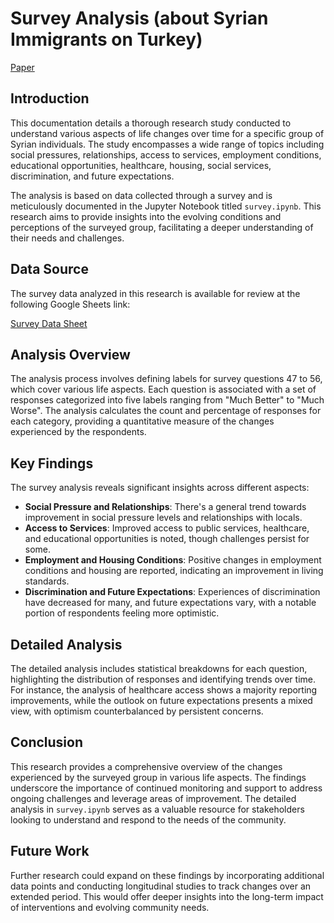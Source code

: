 # Survey Analysis (about Syrian Immigrants on Turkey)

[Paper](https://drive.google.com/file/d/1aIWxMEg2l_-Oc3kR8CQtcmt5Gw1mY9s_/view?usp=sharing)

## Introduction

This documentation details a thorough research study conducted to understand various aspects of life changes over time for a specific group of Syrian individuals. The study encompasses a wide range of topics including social pressures, relationships, access to services, employment conditions, educational opportunities, healthcare, housing, social services, discrimination, and future expectations.

The analysis is based on data collected through a survey and is meticulously documented in the Jupyter Notebook titled `survey.ipynb`. This research aims to provide insights into the evolving conditions and perceptions of the surveyed group, facilitating a deeper understanding of their needs and challenges.

## Data Source

The survey data analyzed in this research is available for review at the following Google Sheets link:

[Survey Data Sheet](https://docs.google.com/spreadsheets/d/1MGwZ6OC5hwPEMxgYafpa-qiPXKlLg8Gfzpgfjc-VluE/edit#gid=0)

## Analysis Overview

The analysis process involves defining labels for survey questions 47 to 56, which cover various life aspects. Each question is associated with a set of responses categorized into five labels ranging from "Much Better" to "Much Worse". The analysis calculates the count and percentage of responses for each category, providing a quantitative measure of the changes experienced by the respondents.

## Key Findings

The survey analysis reveals significant insights across different aspects:

- **Social Pressure and Relationships**: There's a general trend towards improvement in social pressure levels and relationships with locals.
- **Access to Services**: Improved access to public services, healthcare, and educational opportunities is noted, though challenges persist for some.
- **Employment and Housing Conditions**: Positive changes in employment conditions and housing are reported, indicating an improvement in living standards.
- **Discrimination and Future Expectations**: Experiences of discrimination have decreased for many, and future expectations vary, with a notable portion of respondents feeling more optimistic.

## Detailed Analysis

The detailed analysis includes statistical breakdowns for each question, highlighting the distribution of responses and identifying trends over time. For instance, the analysis of healthcare access shows a majority reporting improvements, while the outlook on future expectations presents a mixed view, with optimism counterbalanced by persistent concerns.

## Conclusion

This research provides a comprehensive overview of the changes experienced by the surveyed group in various life aspects. The findings underscore the importance of continued monitoring and support to address ongoing challenges and leverage areas of improvement. The detailed analysis in `survey.ipynb` serves as a valuable resource for stakeholders looking to understand and respond to the needs of the community.

## Future Work

Further research could expand on these findings by incorporating additional data points and conducting longitudinal studies to track changes over an extended period. This would offer deeper insights into the long-term impact of interventions and evolving community needs.
